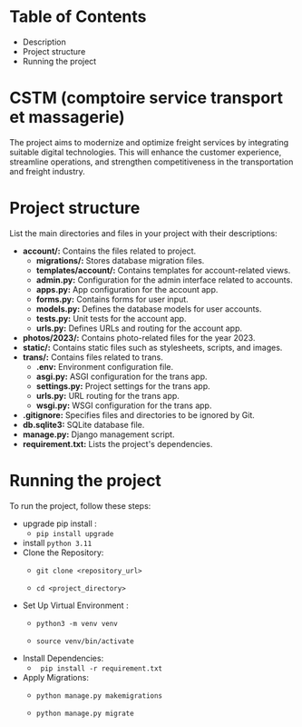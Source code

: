 # Table of Contents
* Description
* Project structure
* Running the project
# CSTM (comptoire service transport et massagerie)
The project aims to modernize and optimize freight services by integrating suitable digital technologies. This will enhance the customer experience, streamline operations, and strengthen competitiveness in the transportation and freight industry.

# Project structure
 List the main directories and files in your project with their descriptions:
* **account/:** Contains the files related to project.
    - **migrations/:** Stores database migration files.
    - **templates/account/:** Contains templates for account-related views.
    - **admin.py:** Configuration for the admin interface related to accounts.
    - **apps.py:** App configuration for the account app.
    - **forms.py:** Contains forms for user input.
    - **models.py:** Defines the database models for user accounts.
    - **tests.py:** Unit tests for the account app.
    - **urls.py:** Defines URLs and routing for the account app.
* **photos/2023/:** Contains photo-related files for the year 2023.
* **static/:** Contains static files such as stylesheets, scripts, and images.
* **trans/:** Contains files related to trans.
    - **.env:** Environment configuration file.
    - **asgi.py:** ASGI configuration for the trans app.
    - **settings.py:** Project settings for the trans app.
    - **urls.py:** URL routing for the trans app.
    - **wsgi.py:** WSGI configuration for the trans app.
* **.gitignore:** Specifies files and directories to be ignored by Git.
* **db.sqlite3:** SQLite database file.
* **manage.py:** Django management script.
* **requirement.txt:** Lists the project's dependencies.

# Running the project
To run the project, follow these steps:
* upgrade pip install :
    - `pip install upgrade`
* install `python 3.11`
* Clone the Repository:
    - `git clone <repository_url>`

    - `cd <project_directory>`
* Set Up Virtual Environment :
    - `python3 -m venv venv`

    - `source venv/bin/activate`
* Install Dependencies:
    - ` pip install -r requirement.txt`
* Apply Migrations: 
    - `python manage.py makemigrations`

    - `python manage.py migrate`
